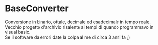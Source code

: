 # BaseConverter
Conversione in binario, ottale, decimale ed esadecimale in tempo reale.    
Vecchio progetto d'archivio risalente ai tempi di quando programmavo in visual basic.  
Se il software da errori date la colpa al me di circa 3 anni fa ;)  
